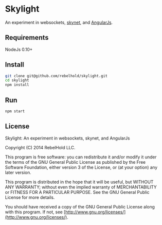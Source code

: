 Skylight
========

An experiment in websockets, [skynet](http://skynet.im), and [AngularJs](http://angularjs.org).

Requirements
------------

NodeJs 0.10+

Install
-------

``` sh
git clone git@github.com/rebelhold/skylight.git
cd skylight
npm install
```

Run
---

``` sh
npm start
```

License
-------

Skylight: An experiment in websockets, skynet, and AngularJs

Copyright (C) 2014 RebelHold LLC.

This program is free software: you can redistribute it and/or modify it under the terms of the GNU General Public License as published by the Free Software Foundation, either version 3 of the License, or (at your option) any later version.

This program is distributed in the hope that it will be useful, but WITHOUT ANY WARRANTY; without even the implied warranty of MERCHANTABILITY or FITNESS FOR A PARTICULAR PURPOSE.  See the GNU General Public License for more details.

You should have received a copy of the GNU General Public License along with this program.  If not, see [http://www.gnu.org/licenses/](http://www.gnu.org/licenses/).
